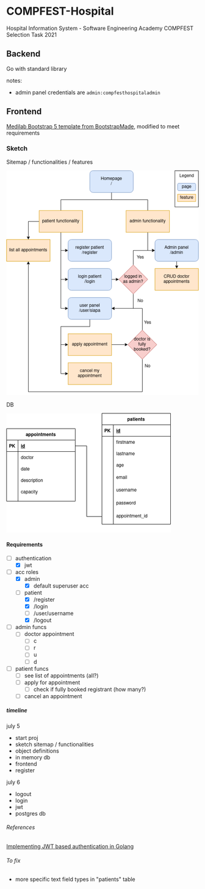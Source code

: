 # COMPFEST-Hospital
Hospital Information System - Software Engineering Academy COMPFEST Selection Task 2021

## Backend

Go with standard library

notes:
- admin panel credentials are `admin:compfesthospitaladmin`

## Frontend

[Medilab Bootstrap 5 template from BootstrapMade](https://bootstrapmade.com/medilab-free-medical-bootstrap-theme/download/), modified to meet requirements

### Sketch

Sitemap / functionalities / features

![](sketch/sketch.png)

DB

![](sketch/db.png)

#### Requirements

- [ ] authentication
  - [x] jwt

- [ ] acc roles
  - [x] admin
    - [x] default superuser acc
  - [ ] patient
    - [x] /register
    - [x] /login
    - [ ] /user/username
    - [x] /logout

- [ ] admin funcs
  - [ ] doctor appointment
    - [ ] c
    - [ ] r
    - [ ] u
    - [ ] d

- [ ] patient funcs
  - [ ] see list of appointments (all?)
  - [ ] apply for appointment
    - [ ] check if fully booked registrant (how many?)
  - [ ] cancel an appointment

##### timeline

july 5
- start proj
- sketch sitemap / functionalities
- object definitions
- in memory db
- frontend
- register

july 6
- logout
- login
- jwt
- postgres db

###### References

[Implementing JWT based authentication in Golang](https://www.sohamkamani.com/golang/jwt-authentication/)

###### To fix

- more specific text field types in "patients" table
